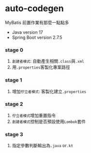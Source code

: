 # auto-codegen
MyBatis 前置作業有那麼一點點多
- Java version 17
- Spring Boot version 2.7.5

### stage 0
1. `創建者模式`: 自動產生相關`.class`與`.xml`
2. 用`.properties`客製化專案路徑

### stage 1
1. 增加`佇立者模式`: 客製化建立`.properties`

### stage 2
1. `佇立者模式`增加重置指令
2. `創建者模式`控制是否預設使用`Lombok`套件

### stage 3
1. 指定參數判斷輸出為`.java` or`.kt`
